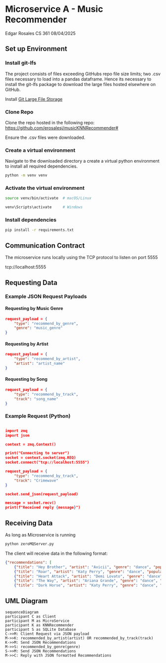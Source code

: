 # Microservice A - Music Recommender

Edgar Rosales
CS 361 
08/04/2025


## Set up Environment

### Install git-lfs

The project consists of files exceeding GitHubs repo file size limits; two .csv files necessary to load into a pandas dataframe. 
Hence its necessary to install the git-lfs package to download the large files hosted elsewhere on GitHub.

Install [Git Large File Storage](https://git-lfs.com/)


### Clone Repo

Clone the repo hosted in the following repo: https://github.com/erosalesj/musicKNNRecommender#

Ensure the .csv files were downloaded. 

### Create a virtual environment
Navigate to the downloaded directory a create a virtual python environment to install all required dependencies. 

```bash
python -m venv venv
```
### Activate the virtual environment

```bash
source venv/bin/activate  # macOS/Linux

venv\Scripts\activate     # Windows
```
### Install dependencies

```bash
pip install -r requirements.txt
```

## Communication Contract

The microservice runs locally using the TCP protocol to listen on port 5555

tcp://localhost:5555

## Requesting Data

### Example JSON Request Payloads

#### Requesting  by Music Genre
```json
request_payload = {
    "type": "recommend_by_genre",
    "genre": "music_genre"
}
```

#### Requesting by Artist
```json
request_payload = {
    "type": "recommend_by_artist",
    "artist": "artist_name"
}
```

#### Requesting  by Song
```json
request_payload = {
    "type": "recommend_by_track",
    "track": "song_name"
}
```

### Example Request (Python)

```json

import zmq
import json

context = zmq.Context()

print("Connecting to server")
socket = context.socket(zmq.REQ)
socket.connect("tcp://localhost:5555")

request_payload = {
    "type": "recommend_by_track",
    "track": "Crimewave"
}

socket.send_json(request_payload)

message = socket.recv()
print(f"Received reply {message}")
```

## Receiving Data

As long as Microservice is running 

```bash
python zeroMQServer.py
```

The client will receive data in the following format:

```json
{"recommendations": [
    {"title": "Hey Brother", "artist": "Avicii", "genre": "dance", "popularity": 77}, 
    {"title": "Roar", "artist": "Katy Perry", "genre": "dance", "popularity": 77}, 
    {"title": "Heart Attack", "artist": "Demi Lovato", "genre": "dance", "popularity": 76}, 
    {"title": "The Way", "artist": "Ariana Grande", "genre": "dance", "popularity": 67}, 
    {"title": "Dark Horse", "artist": "Katy Perry", "genre": "dance", "popularity": 78}]}
```

## UML Diagram

```mermaid
sequenceDiagram
participant C as Client
participant M as MicroService
participant K as KNNRecommender
participant S as SQLite Database
C->>M: Client Request via JSON payload
M->>K: recommended_by_artist(artist) OR recommended_by_track(track)
K->>M: Send JSON Recommendations
M->>S: recommended_by_genre(genre)
S->>M: Send JSON Recommendations
M->>C: Reply with JSON formatted Recommendations

```


